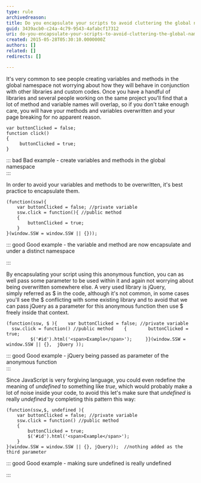 ```yaml
---
type: rule
archivedreason: 
title: Do you encapsulate your scripts to avoid cluttering the global namespace and clashing with other scripts?
guid: 3439acb0-c24a-4c79-9543-4afabcf17312
uri: do-you-encapsulate-your-scripts-to-avoid-cluttering-the-global-namespace-and-clashing-with-other-scripts
created: 2015-05-28T05:30:10.0000000Z
authors: []
related: []
redirects: []

---
```


It's very common to see people creating variables and methods in the global namespace not worrying about how they will behave in conjunction with other libraries and custom codes. Once you have a handful of libraries and several people working on the same project you'll find that a lot of method and variable names will overlap, so if you don't take enough care, you will have your methods and variables overwritten and your page breaking for no apparent reason. 
<!--endintro-->



```
var buttonClicked = false;
function click()
{
     buttonClicked = true;
}
```




::: bad
Bad example - create variables and methods in the global namespace   
:::

In order to avoid your variables and methods to be overwritten, it's best practice to encapsulate them.



```
(function(ssw){
    var buttonClicked = false; //private variable 
    ssw.click = function(){ //public method
    {
        buttonClicked = true;
    }
}(window.SSW = window.SSW || {}));
```




::: good
Good example - the variable and method are now encapsulate and under a distinct namespace

:::

By encapsulating your script using this anonymous function, you can as well pass some parameter to be used within it and again not worrying about being overwritten somewhere else. A very used library is jQuery, simply referred as $ in the code, although it's not common, in some cases you'll see the $ conflicting with some existing library and to avoid that we can pass jQuery as a parameter for this anonymous function then use $ freely inside that context.



```
(function(ssw, $ ){    var buttonClicked = false; //private variable     ssw.click = function() //public method    {        buttonClicked = true;
         $('#id').html('<span>Example</span>');     }}(window.SSW = window.SSW || {},  jQuery ));
```




::: good
Good example - jQuery being passed as parameter of the anonymous function  
:::

Since JavaScript is very forgiving language, you could even redefine the meaning of *undefined* to something like *true*, which would probably make a lot of noise inside your code, to avoid this let's make sure that *undefined* is really *undefined* by completing this pattern this way:



```
(function(ssw,$, undefined ){
    var buttonClicked = false; //private variable 
    ssw.click = function() //public method
    {
        buttonClicked = true;
        $('#id').html('<span>Example</span>');
    }
}(window.SSW = window.SSW || {}, jQuery));  //nothing added as the third parameter
```




::: good
Good example - making sure undefined is really undefined

:::
